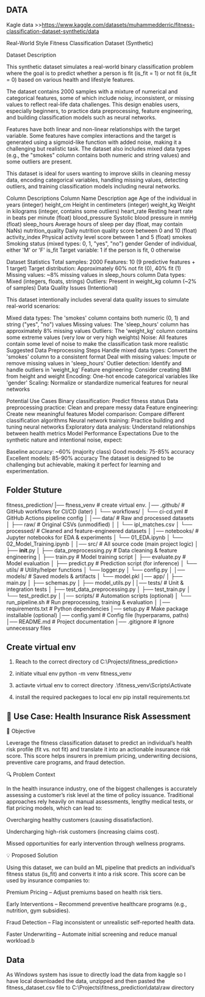 ## DATA ##
Kagle data >>https://www.kaggle.com/datasets/muhammedderric/fitness-classification-dataset-synthetic/data


Real-World Style Fitness Classification Dataset (Synthetic)

Dataset Description

This synthetic dataset simulates a real-world binary classification problem where the goal is to predict whether a person is fit (is_fit = 1) or not fit (is_fit = 0) based on various health and lifestyle features.

The dataset contains 2000 samples with a mixture of numerical and categorical features, some of which include noisy, inconsistent, or missing values to reflect real-life data challenges. This design enables users, especially beginners, to practice data preprocessing, feature engineering, and building classification models such as neural networks.

Features have both linear and non-linear relationships with the target variable. Some features have complex interactions and the target is generated using a sigmoid-like function with added noise, making it a challenging but realistic task. The dataset also includes mixed data types (e.g., the "smokes" column contains both numeric and string values) and some outliers are present.

This dataset is ideal for users wanting to improve skills in cleaning messy data, encoding categorical variables, handling missing values, detecting outliers, and training classification models including neural networks.

Column Descriptions
Column Name	Description
age	Age of the individual in years (integer)
height_cm	Height in centimeters (integer)
weight_kg	Weight in kilograms (integer, contains some outliers)
heart_rate	Resting heart rate in beats per minute (float)
blood_pressure	Systolic blood pressure in mmHg (float)
sleep_hours	Average hours of sleep per day (float, may contain NaNs)
nutrition_quality	Daily nutrition quality score between 0 and 10 (float)
activity_index	Physical activity level score between 1 and 5 (float)
smokes	Smoking status (mixed types: 0, 1, "yes", "no")
gender	Gender of individual, either 'M' or 'F'
is_fit	Target variable: 1 if the person is fit, 0 otherwise

Dataset Statistics
Total samples: 2000
Features: 10 (9 predictive features + 1 target)
Target distribution: Approximately 60% not fit (0), 40% fit (1)
Missing values: ~8% missing values in sleep_hours column
Data types: Mixed (integers, floats, strings)
Outliers: Present in weight_kg column (~2% of samples)
Data Quality Issues (Intentional)

This dataset intentionally includes several data quality issues to simulate real-world scenarios:

Mixed data types: The 'smokes' column contains both numeric (0, 1) and string ("yes", "no") values
Missing values: The 'sleep_hours' column has approximately 8% missing values
Outliers: The 'weight_kg' column contains some extreme values (very low or very high weights)
Noise: All features contain some level of noise to make the classification task more realistic
Suggested Data Preprocessing Steps
Handle mixed data types: Convert the 'smokes' column to a consistent format
Deal with missing values: Impute or remove missing values in 'sleep_hours'
Outlier detection: Identify and handle outliers in 'weight_kg'
Feature engineering: Consider creating BMI from height and weight
Encoding: One-hot encode categorical variables like 'gender'
Scaling: Normalize or standardize numerical features for neural networks

Potential Use Cases
Binary classification: Predict fitness status
Data preprocessing practice: Clean and prepare messy data
Feature engineering: Create new meaningful features
Model comparison: Compare different classification algorithms
Neural network training: Practice building and tuning neural networks
Exploratory data analysis: Understand relationships between health metrics
Model Performance Expectations
Due to the synthetic nature and intentional noise, expect:

Baseline accuracy: ~60% (majority class)
Good models: 75-85% accuracy
Excellent models: 85-90% accuracy
The dataset is designed to be challenging but achievable, making it perfect for learning and experimentation.


## Folder Stuture ##
fitness_prediction/
|── ftness_venv                  # create virtual env.
│── .github/                     # GitHub workflows for CI/CD (later)
│   └── workflows/
│       └── ci-cd.yml            # GitHub Actions pipeline config
│
│── data/                        # Raw and processed datasets
│   ├── raw/                     # Original CSVs (unmodified)
│   │   └── ipl_matches.csv
│   └── processed/                # Cleaned and feature-engineered datasets
│
│── notebooks/                   # Jupyter notebooks for EDA & experiments
│   └── 01_EDA.ipynb
│   └── 02_Model_Training.ipynb
│
│── src/                         # All source code (main project logic)
│   ├── __init__.py
│   ├── data_preprocessing.py    # Data cleaning & feature engineering
│   ├── train.py                 # Model training script
│   ├── evaluate.py              # Model evaluation
│   ├── predict.py               # Prediction script (for inference)
│   └── utils/                   # Utility/helper functions
│       └── logger.py
│       └── config.py
│
│── models/                      # Saved models & artifacts
│   └── model.pkl
│── app/
│   ├── main.py
│   ├── schemas.py
│   ├── model_utils.py
|
│── tests/                       # Unit & integration tests
│   ├── test_data_preprocessing.py
│   ├── test_train.py
│   └── test_predict.py
│
│── scripts/                     # Automation scripts (optional)
│   └── run_pipeline.sh          # Run preprocessing, training & evaluation
│
│── requirements.txt             # Python dependencies
│── setup.py                     # Make package installable (optional)
│── config.yaml                  # Config file (hyperparams, paths)
│── README.md                    # Project documentation
│── .gitignore                   # Ignore unnecessary files


## Create virtual env ##
 1. Reach to the correct directory
 cd C:\Projects\fitness_prediction> 

 2. initiate vitual env
 python -m venv fitness_venv

 3. actiavte virtual env to correct directory
 .\fitness_venv\Scripts\Activate

  4. install the required packegaes to local env
  pip install requirements.txt

## 🏥 Use Case: Health Insurance Risk Assessment ##
🎯 Objective

Leverage the fitness classification dataset to predict an individual’s health risk profile (fit vs. not fit) and translate it into an actionable insurance risk score. This score helps insurers in premium pricing, underwriting decisions, preventive care programs, and fraud detection.

🔍 Problem Context

In the health insurance industry, one of the biggest challenges is accurately assessing a customer’s risk level at the time of policy issuance. Traditional approaches rely heavily on manual assessments, lengthy medical tests, or flat pricing models, which can lead to:

Overcharging healthy customers (causing dissatisfaction).

Undercharging high-risk customers (increasing claims cost).

Missed opportunities for early intervention through wellness programs.

💡 Proposed Solution

Using this dataset, we can build an ML pipeline that predicts an individual’s fitness status (is_fit) and converts it into a risk score. This score can be used by insurance companies to:

Premium Pricing – Adjust premiums based on health risk tiers.

Early Interventions – Recommend preventive healthcare programs (e.g., nutrition, gym subsidies).

Fraud Detection – Flag inconsistent or unrealistic self-reported health data.

Faster Underwriting – Automate initial screening and reduce manual workload.b


## Data ##

As Windows system has issue to directly load the data from kaggle so I have local downloaded the data, unzipped and then pasted the fitness_dataset.csv file to C:\Projects\fitness_prediction\data\raw directory